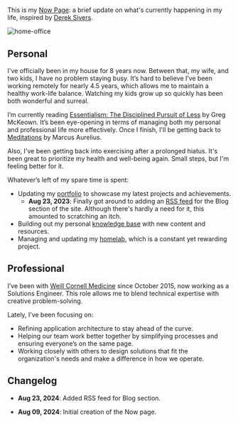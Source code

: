 #

This is my [Now Page]: a brief update on what's currently happening in my life, inspired by [Derek Sivers].

![home-office](https://cdn.levine.io/uploads/portfolio/public/images/home-office.webp)

## Personal

I've officially been in my house for 8 years now. Between that, my wife, and two kids, I have no problem staying busy. It’s hard to believe I’ve been working remotely for nearly 4.5 years, which allows me to maintain a healthy work-life balance. Watching my kids grow up so quickly has been both wonderful and surreal.

I’m currently reading [Essentialism: The Disciplined Pursuit of Less] by Greg McKeown. It’s been eye-opening in terms of managing both my personal and professional life more effectively. Once I finish, I'll be getting back to [Meditations] by Marcus Aurelius.

Also, I've been getting back into exercising after a prolonged hiatus. It's been great to prioritize my health and well-being again. Small steps, but I'm feeling better for it.

Whatever’s left of my spare time is spent:

* Updating my [portfolio] to showcase my latest projects and achievements.
  * **Aug 23, 2023**: Finally got around to adding an [RSS feed] for the Blog section of the site. Although there's hardly a need for it, this amounted to scratching an itch.
* Building out my personal [knowledge base] with new content and resources.
* Managing and updating my [homelab], which is a constant yet rewarding project.

## Professional

I’ve been with [Weill Cornell Medicine] since October 2015, now working as a Solutions Engineer. This role allows me to blend technical expertise with creative problem-solving.

Lately, I’ve been focusing on:

* Refining application architecture to stay ahead of the curve.
* Helping our team work better together by simplifying processes and ensuring everyone’s on the same page.
* Working closely with others to design solutions that fit the organization's needs and make a difference in how we operate.

## Changelog

* **Aug 23, 2024**: Added RSS feed for Blog section.
* **Aug 09, 2024**: Initial creation of the Now page.

  [now page]: https://nownownow.com/about
  [Essentialism: The Disciplined Pursuit of Less]: https://gregmckeown.com/books/essentialism/
  [portfolio]: https://dave.levine.io
  [knowledge base]: https://kb.levine.io
  [homelab]: https://cdn.levine.io/uploads/images/gallery/2023-11/network-diagram-1.png
  [Weill Cornell Medicine]: https://weill.cornell.edu/
  [Derek Sivers]: https://sive.rs/now
  [Meditations]: https://en.wikipedia.org/wiki/Meditations
  [RSS feed]: /rss
